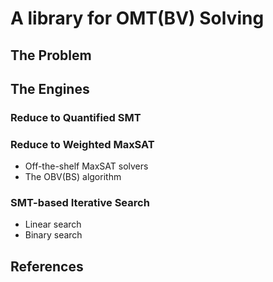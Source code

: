 # A library for OMT(BV) Solving


## The Problem

## The Engines

### Reduce to Quantified SMT

### Reduce to Weighted MaxSAT

- Off-the-shelf MaxSAT solvers
- The OBV(BS) algorithm

### SMT-based Iterative Search

- Linear search
- Binary search


## References
